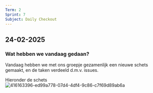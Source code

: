 ```yaml
---
Term: 2  
Sprint: 7  
Subject: Daily Checkout  
---
```


## 24-02-2025

### Wat hebben we vandaag gedaan?

Vandaag hebben we met ons groepje gezamenlijk een nieuwe schets gemaakt, en de taken  verdeeld d.m.v. issues.

Hieronder de schets
![416163396-ed99a778-07d4-4df4-9c86-c7f69d89ab6a](https://github.com/user-attachments/assets/d19a593f-2a80-4cf4-8c33-b9ad548a3130)
